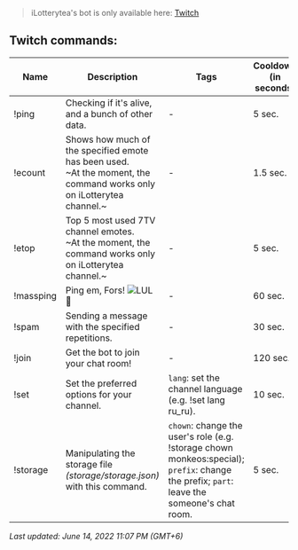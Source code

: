 > iLotterytea's bot is only available here: [Twitch](https://twitch.tv/ilotterytea)

<div id="twitch-commands">
  
  ## Twitch commands:
| Name | Description | Tags | Cooldown (in seconds) | For supa-users only? |
| --- | --- | --- | --- | --- |
| !ping | Checking if it's alive, and a bunch of other data. | - | 5 sec. | False |
| !ecount | Shows how much of the specified emote has been used. <br>~At the moment, the command works only on iLotterytea channel.~ | - | 1.5 sec. | False |
| !etop | Top 5 most used 7TV channel emotes. <br>~At the moment, the command works only on iLotterytea channel.~ |  - | 5 sec. | False |
| !massping | Ping em, Fors! ![LUL](https://static-cdn.jtvnw.net/emoticons/v2/425618/default/dark/1.0) 💪| - | 60 sec. | True |
  | !spam | Sending a message with the specified repetitions. | - | 30 sec. | Only for broadcasters.
  | !join | Get the bot to join your chat room! | - | 120 sec. | False |
  | !set | Set the preferred options for your channel. | `lang`: set the channel language (e.g. !set lang ru_ru). | 10 sec. | Only for broadcasters. |
  | !storage | Manipulating the storage file *(storage/storage.json)* with this command. | `chown`: change the user's role (e.g. !storage chown monkeos:special); `prefix`: change the prefix; `part`: leave the someone's chat room. | 5 sec. | True
  
  
</div>
<!--| !img | Sends a link to a random image. Unlike the $tl command from supibot, this command captures links to i.nuuls.com, skr.sh, etc. | - | 2.5 sec. | False | 
-e:`7tv\|ffz\|bttv\|ttv`: Get the top 5 channel emotes of the specified third-party emote service.
-c:`Twitch Username`: Get data from the specified channel.
-->

*Last updated: June 14, 2022 11:07 PM (GMT+6)*
